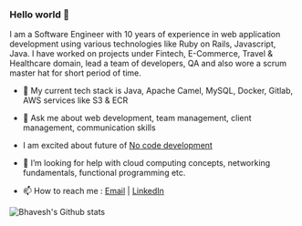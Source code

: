 ### Hello world 👋

I am a Software Engineer with 10 years of experience in web application development using various technologies like Ruby on Rails, Javascript, Java. I have worked on projects under Fintech, E-Commerce, Travel & Healthcare domain, lead a team of developers, QA and also wore a scrum master hat for short period of time.

- 🔭 My current tech stack is Java, Apache Camel, MySQL, Docker, Gitlab, AWS services like S3 & ECR

- 💬 Ask me about web development, team management, client management, communication skills

- I am excited about future of [No code development](https://en.wikipedia.org/wiki/No-code_development_platform)

- 🤔 I’m looking for help with cloud computing concepts, networking fundamentals, functional programming etc.

- 📫 How to reach me : [Email](mailto:furia.bhavesh@gmail.com) | [LinkedIn](https://www.linkedin.com/in/furiabhavesh/)

![Bhavesh's Github stats](https://github-readme-stats.vercel.app/api?username=furiabhavesh&show_icons=true&hide_border=true)

<!--
**furiabhavesh/furiabhavesh** is a ✨ _special_ ✨ repository because its `README.md` (this file) appears on your GitHub profile.

Here are some ideas to get you started:

- 🔭 I’m currently working on ...
- 🌱 I’m currently learning ...
- 🌱 I am soon planning to start exploring GraphQL & [WASM](https://webassembly.org/)
- 👯 I’m looking to collaborate on ...
- 🤔 I’m looking for help with ...
- 💬 Ask me about ...
- 📫 How to reach me: ...
- 😄 Pronouns: ...
- ⚡ Fun fact: ...
-->
